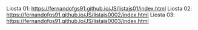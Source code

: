Liosta 01: https://fernandofgs91.github.io/JS/listajs01/index.html
Liosta 02: https://fernandofgs91.github.io/JS/listajs0002/index.html
Liosta 03: https://fernandofgs91.github.io/JS/listajs0003/index.html
